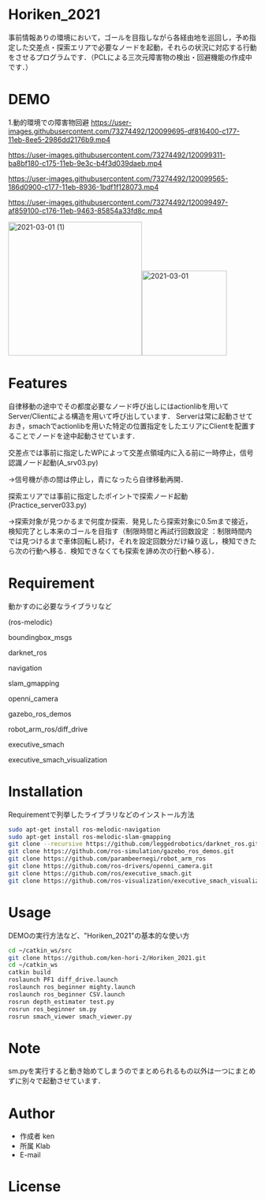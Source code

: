 # Horiken_2021

事前情報ありの環境において，ゴールを目指しながら各経由地を巡回し，予め指定した交差点・探索エリアで必要なノードを起動，それらの状況に対応する行動をさせるプログラムです．（PCLによる三次元障害物の検出・回避機能の作成中です．）



 
# DEMO
1.動的環境での障害物回避
https://user-images.githubusercontent.com/73274492/120099695-df816400-c177-11eb-8ee5-2986dd2176b9.mp4





https://user-images.githubusercontent.com/73274492/120099311-ba8bf180-c175-11eb-9e3c-b4f3d039daeb.mp4




https://user-images.githubusercontent.com/73274492/120099565-186d0900-c177-11eb-8936-1bdf1f128073.mp4




https://user-images.githubusercontent.com/73274492/120099497-af859100-c176-11eb-9463-85854a33fd8c.mp4






<img width="271" alt="2021-03-01 (1)" src="https://user-images.githubusercontent.com/73274492/109474570-00beaf80-7ab8-11eb-995d-d6e1e00171c0.png"><img width="172" alt="2021-03-01" src="https://user-images.githubusercontent.com/73274492/109474914-5b580b80-7ab8-11eb-856d-1d19a7ebc8bf.png">







# Features
自律移動の途中でその都度必要なノード呼び出しにはactionlibを用いてServer/Clientによる構造を用いて呼び出しています．
Serverは常に起動させておき，smachでactionlibを用いた特定の位置指定をしたエリアにClientを配置することでノードを途中起動させています．


交差点では事前に指定したWPによって交差点領域内に入る前に一時停止，信号認識ノード起動(A_srv03.py)

 →信号機が赤の間は停止し，青になったら自律移動再開．

探索エリアでは事前に指定したポイントで探索ノード起動(Practice_server033.py)

 →探索対象が見つかるまで何度か探索．発見したら探索対象に0.5mまで接近，検知完了とし本来のゴールを目指す（制限時間と再試行回数設定 ：制限時間内では見つけるまで車体回転し続け，それを設定回数分だけ繰り返し，検知できたら次の行動へ移る．検知できなくても探索を諦め次の行動へ移る）．
# Requirement
 
動かすのに必要なライブラリなど
 
(ros-melodic)

boundingbox_msgs

darknet_ros

navigation

slam_gmapping

openni_camera

gazebo_ros_demos

robot_arm_ros/diff_drive

executive_smach

executive_smach_visualization


 
# Installation
 
Requirementで列挙したライブラリなどのインストール方法
 
```bash
sudo apt-get install ros-melodic-navigation
sudo apt-get install ros-melodic-slam-gmapping
git clone --recursive https://github.com/leggedrobotics/darknet_ros.git
git clone https://github.com/ros-simulation/gazebo_ros_demos.git
git clone https://github.com/parambeernegi/robot_arm_ros
git clone https://github.com/ros-drivers/openni_camera.git
git clone https://github.com/ros/executive_smach.git
git clone https://github.com/ros-visualization/executive_smach_visualization.git
```
 
# Usage
 
DEMOの実行方法など、"Horiken_2021"の基本的な使い方
 
```bash
cd ~/catkin_ws/src
git clone https://github.com/ken-hori-2/Horiken_2021.git
cd ~/catkin_ws
catkin build
roslaunch PF1 diff_drive.launch
roslaunch ros_beginner mighty.launch
roslaunch ros_beginner CSV.launch
rosrun depth_estimater test.py
rosrun ros_beginner sm.py
rosrun smach_viewer smach_viewer.py
```
 
# Note
 sm.pyを実行すると動き始めてしまうのでまとめられるもの以外は一つにまとめずに別々で起動させています．
# Author

* 作成者 ken
* 所属 Klab
* E-mail
 
# License
